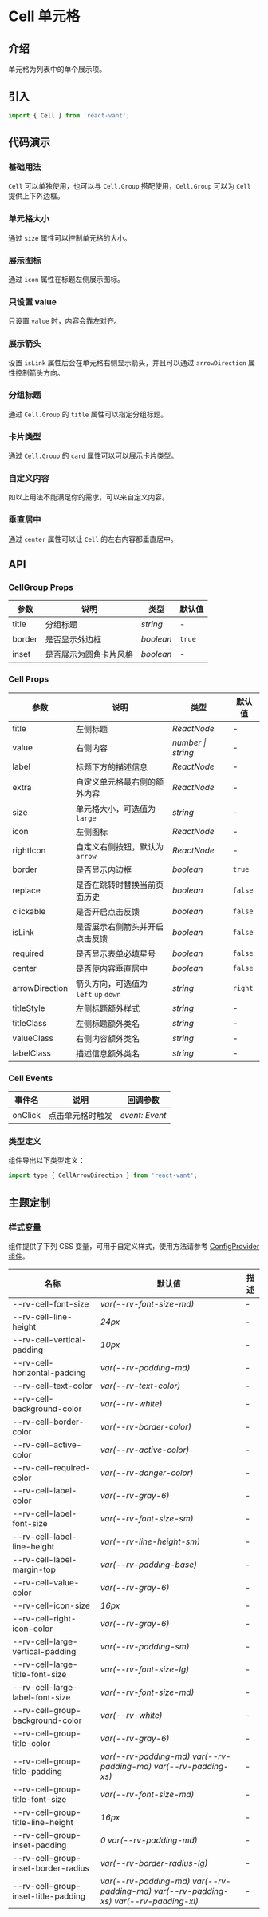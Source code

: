 # Cell 单元格

## 介绍

单元格为列表中的单个展示项。

## 引入

```js
import { Cell } from 'react-vant';
```

## 代码演示

### 基础用法

`Cell` 可以单独使用，也可以与 `Cell.Group` 搭配使用，`Cell.Group` 可以为 `Cell` 提供上下外边框。

<code title="基础用法" src="./demo/base.tsx"></code>

### 单元格大小

通过 `size` 属性可以控制单元格的大小。

<code title="单元格大小" src="./demo/size.tsx"></code>

### 展示图标

通过 `icon` 属性在标题左侧展示图标。

<code title="展示图标" src="./demo/icon.tsx"></code>

### 只设置 value

只设置 `value` 时，内容会靠左对齐。

<code title="只设置 value" src="./demo/value.tsx"></code>

### 展示箭头

设置 `isLink` 属性后会在单元格右侧显示箭头，并且可以通过 `arrowDirection` 属性控制箭头方向。

<code title="展示箭头" src="./demo/arrow.tsx"></code>

### 分组标题

通过 `Cell.Group` 的 `title` 属性可以指定分组标题。

<code title="分组标题" src="./demo/group.tsx"></code>

### 卡片类型

通过 `Cell.Group` 的 `card` 属性可以可以展示卡片类型。

<code title="卡片类型" src="./demo/card.tsx"></code>

### 自定义内容

如以上用法不能满足你的需求，可以来自定义内容。

<code title="自定义内容" src="./demo/children.tsx"></code>

### 垂直居中

通过 `center` 属性可以让 `Cell` 的左右内容都垂直居中。

<code title="垂直居中" src="./demo/vertical.tsx"></code>

## API

### CellGroup Props

| 参数   | 说明                   | 类型      | 默认值 |
| ------ | ---------------------- | --------- | ------ |
| title  | 分组标题               | _string_  | -      |
| border | 是否显示外边框         | _boolean_ | `true` |
| inset  | 是否展示为圆角卡片风格 | _boolean_ | -      |

### Cell Props

| 参数           | 说明                                  | 类型               | 默认值  |
| -------------- | ------------------------------------- | ------------------ | ------- |
| title          | 左侧标题                              | _ReactNode_        | -       |
| value          | 右侧内容                              | _number \| string_ | -       |
| label          | 标题下方的描述信息                    | _ReactNode_        | -       |
| extra          | 自定义单元格最右侧的额外内容          | _ReactNode_        | -       |
| size           | 单元格大小，可选值为 `large`          | _string_           | -       |
| icon           | 左侧图标                              | _ReactNode_        | -       |
| rightIcon      | 自定义右侧按钮，默认为`arrow`         | _ReactNode_        | -       |
| border         | 是否显示内边框                        | _boolean_          | `true`  |
| replace        | 是否在跳转时替换当前页面历史          | _boolean_          | `false` |
| clickable      | 是否开启点击反馈                      | _boolean_          | `false` |
| isLink         | 是否展示右侧箭头并开启点击反馈        | _boolean_          | `false` |
| required       | 是否显示表单必填星号                  | _boolean_          | `false` |
| center         | 是否使内容垂直居中                    | _boolean_          | `false` |
| arrowDirection | 箭头方向，可选值为 `left` `up` `down` | _string_           | `right` |
| titleStyle     | 左侧标题额外样式                      | _string_           | -       |
| titleClass     | 左侧标题额外类名                      | _string_           | -       |
| valueClass     | 右侧内容额外类名                      | _string_           | -       |
| labelClass     | 描述信息额外类名                      | _string_           | -       |

### Cell Events

| 事件名  | 说明             | 回调参数       |
| ------- | ---------------- | -------------- |
| onClick | 点击单元格时触发 | _event: Event_ |

### 类型定义

组件导出以下类型定义：

```js
import type { CellArrowDirection } from 'react-vant';
```

## 主题定制

### 样式变量

组件提供了下列 CSS 变量，可用于自定义样式，使用方法请参考 [ConfigProvider 组件](#/zh-CN/config-provider)。

| 名称 | 默认值 | 描述 |
| --- | --- | --- |
| --rv-cell-font-size | _var(--rv-font-size-md)_ | - |
| --rv-cell-line-height | _24px_ | - |
| --rv-cell-vertical-padding | _10px_ | - |
| --rv-cell-horizontal-padding | _var(--rv-padding-md)_ | - |
| --rv-cell-text-color | _var(--rv-text-color)_ | - |
| --rv-cell-background-color | _var(--rv-white)_ | - |
| --rv-cell-border-color | _var(--rv-border-color)_ | - |
| --rv-cell-active-color | _var(--rv-active-color)_ | - |
| --rv-cell-required-color | _var(--rv-danger-color)_ | - |
| --rv-cell-label-color | _var(--rv-gray-6)_ | - |
| --rv-cell-label-font-size | _var(--rv-font-size-sm)_ | - |
| --rv-cell-label-line-height | _var(--rv-line-height-sm)_ | - |
| --rv-cell-label-margin-top | _var(--rv-padding-base)_ | - |
| --rv-cell-value-color | _var(--rv-gray-6)_ | - |
| --rv-cell-icon-size | _16px_ | - |
| --rv-cell-right-icon-color | _var(--rv-gray-6)_ | - |
| --rv-cell-large-vertical-padding | _var(--rv-padding-sm)_ | - |
| --rv-cell-large-title-font-size | _var(--rv-font-size-lg)_ | - |
| --rv-cell-large-label-font-size | _var(--rv-font-size-md)_ | - |
| --rv-cell-group-background-color | _var(--rv-white)_ | - |
| --rv-cell-group-title-color | _var(--rv-gray-6)_ | - |
| --rv-cell-group-title-padding | _var(--rv-padding-md) var(--rv-padding-md) var(--rv-padding-xs)_ | - |
| --rv-cell-group-title-font-size | _var(--rv-font-size-md)_ | - |
| --rv-cell-group-title-line-height | _16px_ | - |
| --rv-cell-group-inset-padding | _0 var(--rv-padding-md)_ | - |
| --rv-cell-group-inset-border-radius | _var(--rv-border-radius-lg)_ | - |
| --rv-cell-group-inset-title-padding | _var(--rv-padding-md) var(--rv-padding-md) var(--rv-padding-xs) var(--rv-padding-xl)_ | - |
